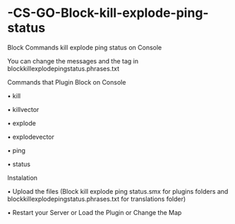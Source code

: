 # -CS-GO-Block-kill-explode-ping-status
Block Commands kill explode ping status on Console

You can change the messages and the tag in blockkillexplodepingstatus.phrases.txt


Commands that Plugin Block on Console

• kill

• killvector

• explode

• explodevector

• ping

• status



Instalation

• Upload the files (Block kill explode ping status.smx for plugins folders and blockkillexplodepingstatus.phrases.txt for translations folder)

• Restart your Server or Load the Plugin or Change the Map
